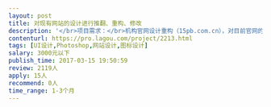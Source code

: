 ```yaml
---                
layout: post       
title: 对现有网站的设计进行推翻、重构、修改           
description: '</br>项目需求：</br>机构官网设计重构（15pb.com.cn），对目前官网的设计不满意</br>期望找到一个真正懂美术的专家帮助一起重构现有网站的各处设计细节，最终只要给出效果图，并切片，可让前端进一步开发即可。（现有网站已经上线运营）</br>'     
contenturl: https://pro.lagou.com/project/2213.html      
tags: [UI设计,Photoshop,网站设计,图标设计]            
salary: 3000元以下          
publish_time: 2017-03-15 19:50:59         
review: 2119人                   
apply: 15人                   
recommend: 0人                   
time_range: 1-3个月              
---                 
```

